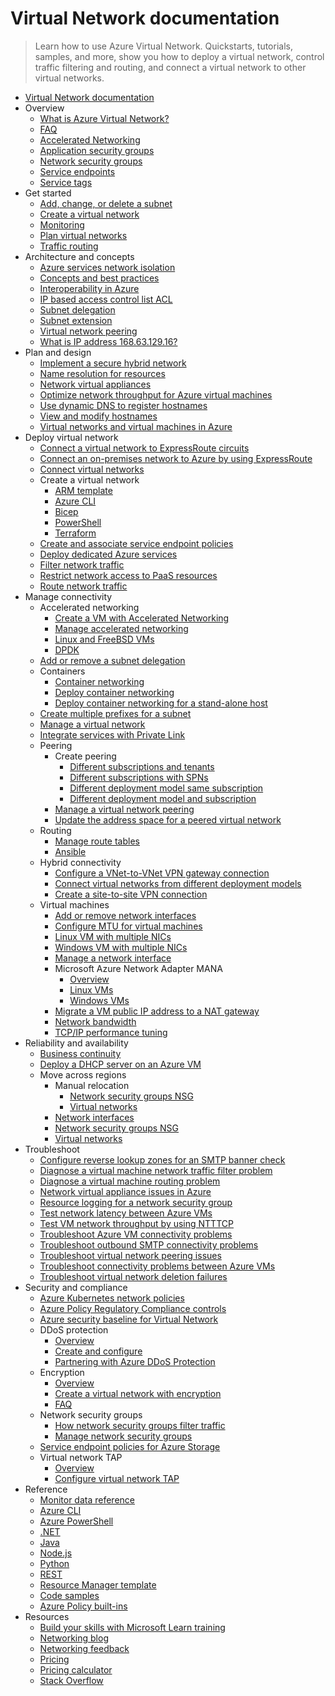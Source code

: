 # Virtual Network documentation
> Learn how to use Azure Virtual Network. Quickstarts, tutorials, samples, and more, show you how to deploy a virtual network, control traffic filtering and routing, and connect a virtual network to other virtual networks.
  - [Virtual Network documentation](https://learn.microsoft.com/en-us/azure/virtual-network/)
  - Overview
    - [What is Azure Virtual Network?](https://learn.microsoft.com/en-us/azure/virtual-network/virtual-networks-overview)
    - [FAQ](https://learn.microsoft.com/en-us/azure/virtual-network/virtual-networks-faq)
    - [Accelerated Networking](https://learn.microsoft.com/en-us/azure/virtual-network/accelerated-networking-overview)
    - [Application security groups](https://learn.microsoft.com/en-us/azure/virtual-network/application-security-groups)
    - [Network security groups](https://learn.microsoft.com/en-us/azure/virtual-network/network-security-groups-overview)
    - [Service endpoints](https://learn.microsoft.com/en-us/azure/virtual-network/virtual-network-service-endpoints-overview)
    - [Service tags](https://learn.microsoft.com/en-us/azure/virtual-network/service-tags-overview)
  - Get started
    - [Add, change, or delete a subnet](https://learn.microsoft.com/en-us/azure/virtual-network/virtual-network-manage-subnet)
    - [Create a virtual network](https://learn.microsoft.com/en-us/azure/virtual-network/quick-create-portal)
    - [Monitoring](https://learn.microsoft.com/en-us/azure/virtual-network/monitor-virtual-network)
    - [Plan virtual networks](https://learn.microsoft.com/en-us/azure/virtual-network/virtual-network-vnet-plan-design-arm)
    - [Traffic routing](https://learn.microsoft.com/en-us/azure/virtual-network/virtual-networks-udr-overview)
  - Architecture and concepts
    - [Azure services network isolation](https://learn.microsoft.com/en-us/azure/virtual-network/vnet-integration-for-azure-services)
    - [Concepts and best practices](https://learn.microsoft.com/en-us/azure/virtual-network/concepts-and-best-practices)
    - [Interoperability in Azure](https://learn.microsoft.com/azure/networking/connectivity-interoperability-control-plane?toc=%2Fazure%2Fvirtual-network%2Ftoc.json)
    - [IP based access control list ACL](https://learn.microsoft.com/en-us/azure/virtual-network/ip-based-access-control-list-overview)
    - [Subnet delegation](https://learn.microsoft.com/en-us/azure/virtual-network/subnet-delegation-overview)
    - [Subnet extension](https://learn.microsoft.com/en-us/azure/virtual-network/subnet-extension)
    - [Virtual network peering](https://learn.microsoft.com/en-us/azure/virtual-network/virtual-network-peering-overview)
    - [What is IP address 168.63.129.16?](https://learn.microsoft.com/en-us/azure/virtual-network/what-is-ip-address-168-63-129-16)
  - Plan and design
    - [Implement a secure hybrid network](https://learn.microsoft.com/azure/architecture/reference-architectures/dmz/secure-vnet-dmz?toc=%2Fazure%2Fvirtual-network%2Ftoc.json&tabs=portal)
    - [Name resolution for resources](https://learn.microsoft.com/en-us/azure/virtual-network/virtual-networks-name-resolution-for-vms-and-role-instances)
    - [Network virtual appliances](https://learn.microsoft.com/en-us/azure/virtual-network/virtual-network-scenario-udr-gw-nva)
    - [Optimize network throughput for Azure virtual machines](https://learn.microsoft.com/en-us/azure/virtual-network/virtual-network-optimize-network-bandwidth)
    - [Use dynamic DNS to register hostnames](https://learn.microsoft.com/en-us/azure/virtual-network/virtual-networks-name-resolution-ddns)
    - [View and modify hostnames](https://learn.microsoft.com/en-us/azure/virtual-network/virtual-networks-viewing-and-modifying-hostnames.yml)
    - [Virtual networks and virtual machines in Azure](https://learn.microsoft.com/en-us/azure/virtual-network/network-overview)
  - Deploy virtual network
    - [Connect a virtual network to ExpressRoute circuits](https://learn.microsoft.com/azure/expressroute/expressroute-howto-linkvnet-portal-resource-manager?toc=%2Fazure%2Fvirtual-network%2Ftoc.json)
    - [Connect an on-premises network to Azure by using ExpressRoute](https://learn.microsoft.com/azure/architecture/reference-architectures/hybrid-networking/expressroute-vpn-failover?toc=%2Fazure%2Fvirtual-network%2Ftoc.json)
    - [Connect virtual networks](https://learn.microsoft.com/en-us/azure/virtual-network/tutorial-connect-virtual-networks)
    - Create a virtual network
      - [ARM template](https://learn.microsoft.com/en-us/azure/virtual-network/quick-create-template)
      - [Azure CLI](https://learn.microsoft.com/en-us/azure/virtual-network/quick-create-cli)
      - [Bicep](https://learn.microsoft.com/en-us/azure/virtual-network/quick-create-bicep)
      - [PowerShell](https://learn.microsoft.com/en-us/azure/virtual-network/quick-create-powershell)
      - [Terraform](https://learn.microsoft.com/en-us/azure/virtual-network/quick-create-terraform)
    - [Create and associate service endpoint policies](https://learn.microsoft.com/en-us/azure/virtual-network/virtual-network-service-endpoint-policies)
    - [Deploy dedicated Azure services](https://learn.microsoft.com/en-us/azure/virtual-network/virtual-network-for-azure-services)
    - [Filter network traffic](https://learn.microsoft.com/en-us/azure/virtual-network/tutorial-filter-network-traffic)
    - [Restrict network access to PaaS resources](https://learn.microsoft.com/en-us/azure/virtual-network/tutorial-restrict-network-access-to-resources)
    - [Route network traffic](https://learn.microsoft.com/en-us/azure/virtual-network/tutorial-create-route-table)
  - Manage connectivity
    - Accelerated networking
      - [Create a VM with Accelerated Networking](https://learn.microsoft.com/en-us/azure/virtual-network/create-virtual-machine-accelerated-networking)
      - [Manage accelerated networking](https://learn.microsoft.com/en-us/azure/virtual-network/manage-accelerated-networking)
      - [Linux and FreeBSD VMs](https://learn.microsoft.com/en-us/azure/virtual-network/accelerated-networking-how-it-works)
      - [DPDK](https://learn.microsoft.com/en-us/azure/virtual-network/setup-dpdk)
    - [Add or remove a subnet delegation](https://learn.microsoft.com/en-us/azure/virtual-network/manage-subnet-delegation)
    - Containers
      - [Container networking](https://learn.microsoft.com/en-us/azure/virtual-network/container-networking-overview)
      - [Deploy container networking](https://learn.microsoft.com/en-us/azure/virtual-network/deploy-container-networking)
      - [Deploy container networking for a stand-alone host](https://learn.microsoft.com/en-us/azure/virtual-network/deploy-container-networking-docker-linux)
    - [Create multiple prefixes for a subnet](https://learn.microsoft.com/en-us/azure/virtual-network/how-to-multiple-prefixes-subnet)
    - [Manage a virtual network](https://learn.microsoft.com/en-us/azure/virtual-network/manage-virtual-network.yml)
    - [Integrate services with Private Link](https://learn.microsoft.com/azure/private-link/private-link-overview?toc=%2Fazure%2Fvirtual-network%2Ftoc.json)
    - Peering
      - Create peering
        - [Different subscriptions and tenants](https://learn.microsoft.com/en-us/azure/virtual-network/create-peering-different-subscriptions)
        - [Different subscriptions with SPNs](https://learn.microsoft.com/en-us/azure/virtual-network/create-peering-different-subscriptions-service-principal)
        - [Different deployment model same subscription](https://learn.microsoft.com/en-us/azure/virtual-network/create-peering-different-deployment-models)
        - [Different deployment model and subscription](https://learn.microsoft.com/en-us/azure/virtual-network/create-peering-different-deployment-models-subscriptions)
      - [Manage a virtual network peering](https://learn.microsoft.com/en-us/azure/virtual-network/virtual-network-manage-peering)
      - [Update the address space for a peered virtual network](https://learn.microsoft.com/en-us/azure/virtual-network/update-virtual-network-peering-address-space.yml)
    - Routing
      - [Manage route tables](https://learn.microsoft.com/en-us/azure/virtual-network/manage-route-table.yml)
      - [Ansible](https://learn.microsoft.com/azure/developer/ansible/route-table-configure?toc=%2Fazure%2Fvirtual-network%2Ftoc.json)
    - Hybrid connectivity
      - [Configure a VNet-to-VNet VPN gateway connection](https://learn.microsoft.com/azure/vpn-gateway/vpn-gateway-vnet-vnet-rm-ps?toc=%2Fazure%2Fvirtual-network%2Ftoc.json)
      - [Connect virtual networks from different deployment models](https://learn.microsoft.com/azure/vpn-gateway/vpn-gateway-connect-different-deployment-models-portal?toc=%2Fazure%2Fvirtual-network%2Ftoc.json)
      - [Create a site-to-site VPN connection](https://learn.microsoft.com/azure/vpn-gateway/tutorial-site-to-site-portal?toc=%2Fazure%2Fvirtual-network%2Ftoc.json)
    - Virtual machines
      - [Add or remove network interfaces](https://learn.microsoft.com/en-us/azure/virtual-network/virtual-network-network-interface-vm.yml)
      - [Configure MTU for virtual machines](https://learn.microsoft.com/en-us/azure/virtual-network/how-to-virtual-machine-mtu)
      - [Linux VM with multiple NICs](https://learn.microsoft.com/azure/virtual-machines/linux/multiple-nics?toc=%2Fazure%2Fvirtual-network%2Ftoc.json)
      - [Windows VM with multiple NICs](https://learn.microsoft.com/azure/virtual-machines/windows/multiple-nics?toc=%2Fazure%2Fvirtual-network%2Ftoc.json)
      - [Manage a network interface](https://learn.microsoft.com/en-us/azure/virtual-network/virtual-network-network-interface)
      - Microsoft Azure Network Adapter MANA
        - [Overview](https://learn.microsoft.com/en-us/azure/virtual-network/accelerated-networking-mana-overview)
        - [Linux VMs](https://learn.microsoft.com/en-us/azure/virtual-network/accelerated-networking-mana-linux)
        - [Windows VMs](https://learn.microsoft.com/en-us/azure/virtual-network/accelerated-networking-mana-windows)
      - [Migrate a VM public IP address to a NAT gateway](https://learn.microsoft.com/azure/nat-gateway/tutorial-migrate-ilip-nat?toc=%2Fazure%2Fvirtual-network%2Ftoc.json)
      - [Network bandwidth](https://learn.microsoft.com/en-us/azure/virtual-network/virtual-machine-network-throughput)
      - [TCP/IP performance tuning](https://learn.microsoft.com/en-us/azure/virtual-network/virtual-network-tcpip-performance-tuning)
  - Reliability and availability
    - [Business continuity](https://learn.microsoft.com/en-us/azure/virtual-network/virtual-network-disaster-recovery-guidance)
    - [Deploy a DHCP server on an Azure VM](https://learn.microsoft.com/en-us/azure/virtual-network/how-to-dhcp-azure)
    - Move across regions
      - Manual relocation
        - [Network security groups NSG](https://learn.microsoft.com/azure/operational-excellence/relocation-virtual-network-nsg?toc=%2Fazure%2Fvirtual-network%2Ftoc.json&tabs=azure-portal)
        - [Virtual networks](https://learn.microsoft.com/azure/operational-excellence/relocation-virtual-network?toc=%2Fazure%2Fvirtual-network%2Ftoc.json&tabs=azure-portal)
      - [Network interfaces](https://learn.microsoft.com/azure/resource-mover/tutorial-move-region-virtual-machines?toc=%2Fazure%2Fvirtual-network%2Ftoc.json)
      - [Network security groups NSG](https://learn.microsoft.com/azure/resource-mover/tutorial-move-region-virtual-machines?toc=%2Fazure%2Fvirtual-network%2Ftoc.json)
      - [Virtual networks](https://learn.microsoft.com/azure/resource-mover/tutorial-move-region-virtual-machines?toc=%2Fazure%2Fvirtual-network%2Ftoc.json)
  - Troubleshoot
    - [Configure reverse lookup zones for an SMTP banner check](https://learn.microsoft.com/en-us/azure/virtual-network/create-ptr-for-smtp-service)
    - [Diagnose a virtual machine network traffic filter problem](https://learn.microsoft.com/en-us/azure/virtual-network/diagnose-network-traffic-filter-problem)
    - [Diagnose a virtual machine routing problem](https://learn.microsoft.com/en-us/azure/virtual-network/diagnose-network-routing-problem)
    - [Network virtual appliance issues in Azure](https://learn.microsoft.com/en-us/azure/virtual-network/virtual-network-troubleshoot-nva)
    - [Resource logging for a network security group](https://learn.microsoft.com/en-us/azure/virtual-network/virtual-network-nsg-manage-log)
    - [Test network latency between Azure VMs](https://learn.microsoft.com/en-us/azure/virtual-network/virtual-network-test-latency)
    - [Test VM network throughput by using NTTTCP](https://learn.microsoft.com/en-us/azure/virtual-network/virtual-network-bandwidth-testing)
    - [Troubleshoot Azure VM connectivity problems](https://learn.microsoft.com/en-us/azure/virtual-network/troubleshoot-vm-connectivity)
    - [Troubleshoot outbound SMTP connectivity problems](https://learn.microsoft.com/en-us/azure/virtual-network/troubleshoot-outbound-smtp-connectivity)
    - [Troubleshoot virtual network peering issues](https://learn.microsoft.com/en-us/azure/virtual-network/virtual-network-troubleshoot-peering-issues)
    - [Troubleshoot connectivity problems between Azure VMs](https://learn.microsoft.com/en-us/azure/virtual-network/virtual-network-troubleshoot-connectivity-problem-between-vms)
    - [Troubleshoot virtual network deletion failures](https://learn.microsoft.com/en-us/azure/virtual-network/virtual-network-troubleshoot-cannot-delete-vnet)
  - Security and compliance
    - [Azure Kubernetes network policies](https://learn.microsoft.com/en-us/azure/virtual-network/kubernetes-network-policies)
    - [Azure Policy Regulatory Compliance controls](https://learn.microsoft.com/en-us/azure/virtual-network/security-controls-policy)
    - [Azure security baseline for Virtual Network](https://learn.microsoft.com/azure/baselines/virtual-network-security-baseline?toc=%2Fazure%2Fvirtual-network%2Ftoc.json)
    - DDoS protection
      - [Overview](https://learn.microsoft.com/azure/ddos-protection/ddos-protection-overview?toc=%2Fazure%2Fvirtual-network%2Ftoc.json)
      - [Create and configure](https://learn.microsoft.com/azure/ddos-protection/manage-ddos-protection?toc=%2Fazure%2Fvirtual-network%2Ftoc.json)
      - [Partnering with Azure DDoS Protection](https://learn.microsoft.com/azure/ddos-protection/ddos-protection-partner-onboarding?toc=%2Fazure%2Fvirtual-network%2Ftoc.json)
    - Encryption
      - [Overview](https://learn.microsoft.com/en-us/azure/virtual-network/virtual-network-encryption-overview)
      - [Create a virtual network with encryption](https://learn.microsoft.com/en-us/azure/virtual-network/how-to-create-encryption)
      - [FAQ](https://learn.microsoft.com/en-us/azure/virtual-network/virtual-network-encryption-faq.yml)
    - Network security groups
      - [How network security groups filter traffic](https://learn.microsoft.com/en-us/azure/virtual-network/network-security-group-how-it-works)
      - [Manage network security groups](https://learn.microsoft.com/en-us/azure/virtual-network/manage-network-security-group)
    - [Service endpoint policies for Azure Storage](https://learn.microsoft.com/en-us/azure/virtual-network/virtual-network-service-endpoint-policies-overview)
    - Virtual network TAP
      - [Overview](https://learn.microsoft.com/en-us/azure/virtual-network/virtual-network-tap-overview)
      - [Configure virtual network TAP](https://learn.microsoft.com/en-us/azure/virtual-network/tutorial-tap-virtual-network-cli)
  - Reference
    - [Monitor data reference](https://learn.microsoft.com/en-us/azure/virtual-network/monitor-virtual-network-reference)
    - [Azure CLI](https://learn.microsoft.com/cli/azure/azure-cli-reference-for-network)
    - [Azure PowerShell](https://learn.microsoft.com/powershell/module/az.network)
    - [.NET](https://learn.microsoft.com/dotnet/api/overview/azure/virtual-network)
    - [Java](https://learn.microsoft.com/java/api/)
    - [Node.js](https://learn.microsoft.com/javascript/azure)
    - [Python](https://azure.microsoft.com/develop/python/)
    - [REST](https://learn.microsoft.com/rest/api/virtual-network)
    - [Resource Manager template](https://learn.microsoft.com/azure/templates/microsoft.network/allversions)
    - [Code samples](https://azure.microsoft.com/resources/samples/?service=virtual-network)
    - [Azure Policy built-ins](https://learn.microsoft.com/en-us/azure/virtual-network/policy-reference)
  - Resources
    - [Build your skills with Microsoft Learn training](https://learn.microsoft.com/training/browse/)
    - [Networking blog](https://azure.microsoft.com/blog/category/networking)
    - [Networking feedback](https://feedback.azure.com/d365community/forum/8ae9bf04-8326-ec11-b6e6-000d3a4f0789)
    - [Pricing](https://azure.microsoft.com/pricing/details/virtual-network)
    - [Pricing calculator](https://azure.microsoft.com/pricing/calculator/)
    - [Stack Overflow](https://stackoverflow.com/questions/tagged/azure-virtual-network)
